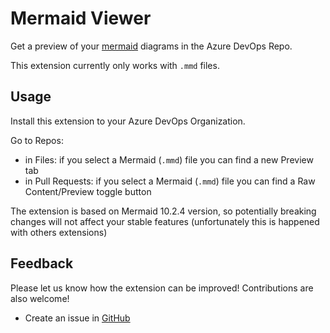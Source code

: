 # Mermaid Viewer

Get a preview of your [mermaid](https://mermaid-js.github.io/mermaid/) diagrams in the Azure DevOps Repo.

This extension currently only works with `.mmd` files.

## Usage

Install this extension to your Azure DevOps Organization.

Go to Repos:
- in Files: if you select a Mermaid (`.mmd`) file you can find a new Preview tab
- in Pull Requests: if you select a Mermaid (`.mmd`) file you can find a Raw Content/Preview toggle button


The extension is based on Mermaid 10.2.4 version, so potentially breaking changes will not affect your stable features (unfortunately this is happened with others extensions) 

## Feedback

Please let us know how the extension can be improved! Contributions are also welcome!

- Create an issue in [GitHub](https://github.com/daniecas/azure-devops-mermaid-viewer/issues)
